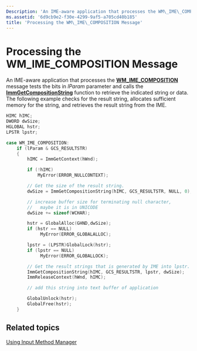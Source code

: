 ```yaml
---
Description: 'An IME-aware application that processes the WM\_IME\_COMPOSITION message tests the bits in lParam parameter and calls the ImmGetCompositionString function to retrieve the indicated string or data.'
ms.assetid: '6d9cb9e2-f30e-4299-9af5-a705cd40b185'
title: 'Processing the WM\_IME\_COMPOSITION Message'
---
```


# Processing the WM\_IME\_COMPOSITION Message

An IME-aware application that processes the [**WM\_IME\_COMPOSITION**](wm-ime-composition.md) message tests the bits in *lParam* parameter and calls the [**ImmGetCompositionString**](immgetcompositionstring.md) function to retrieve the indicated string or data. The following example checks for the result string, allocates sufficient memory for the string, and retrieves the result string from the IME.


```C++
HIMC hIMC;
DWORD dwSize;
HGLOBAL hstr;
LPSTR lpstr;

case WM_IME_COMPOSITION:
    if (lParam & GCS_RESULTSTR) 
    {
        hIMC = ImmGetContext(hWnd);

        if (!hIMC)
            MyError(ERROR_NULLCONTEXT);

        // Get the size of the result string. 
        dwSize = ImmGetCompositionString(hIMC, GCS_RESULTSTR, NULL, 0);

        // increase buffer size for terminating null character,  
        //   maybe it is in UNICODE 
        dwSize += sizeof(WCHAR);

        hstr = GlobalAlloc(GHND,dwSize);
        if (hstr == NULL)
             MyError(ERROR_GLOBALALLOC);

        lpstr = (LPSTR)GlobalLock(hstr);
        if (lpstr == NULL)
             MyError(ERROR_GLOBALLOCK);

        // Get the result strings that is generated by IME into lpstr. 
        ImmGetCompositionString(hIMC, GCS_RESULTSTR, lpstr, dwSize);
        ImmReleaseContext(hWnd, hIMC);

        // add this string into text buffer of application 

        GlobalUnlock(hstr);
        GlobalFree(hstr);
    }
```



## Related topics

<dl> <dt>

[Using Input Method Manager](using-input-method-manager.md)
</dt> </dl>

 

 



